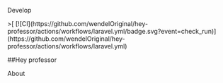 <p>Develop</p>>[ [![CI](https://github.com/wendelOriginal/hey-professor/actions/workflows/laravel.yml/badge.svg?event=check_run)](https://github.com/wendelOriginal/hey-professor/actions/workflows/laravel.yml)

##Hey professor

About
